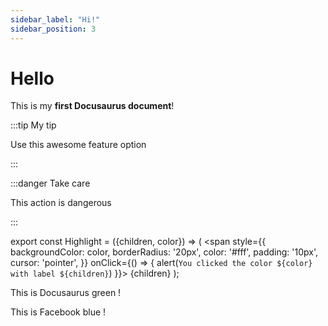 ```yaml
---
sidebar_label: "Hi!"
sidebar_position: 3
---
```


# Hello

This is my **first Docusaurus document**!

:::tip My tip

Use this awesome feature option

:::

:::danger Take care

This action is dangerous

:::

export const Highlight = ({children, color}) => (
<span
style={{
      backgroundColor: color,
      borderRadius: '20px',
      color: '#fff',
      padding: '10px',
      cursor: 'pointer',
    }}
onClick={() => {
alert(`You clicked the color ${color} with label ${children}`)
}}>
{children}
</span>
);

This is <Highlight color="#25c2a0">Docusaurus green</Highlight> !

This is <Highlight color="#1877F2">Facebook blue</Highlight> !
